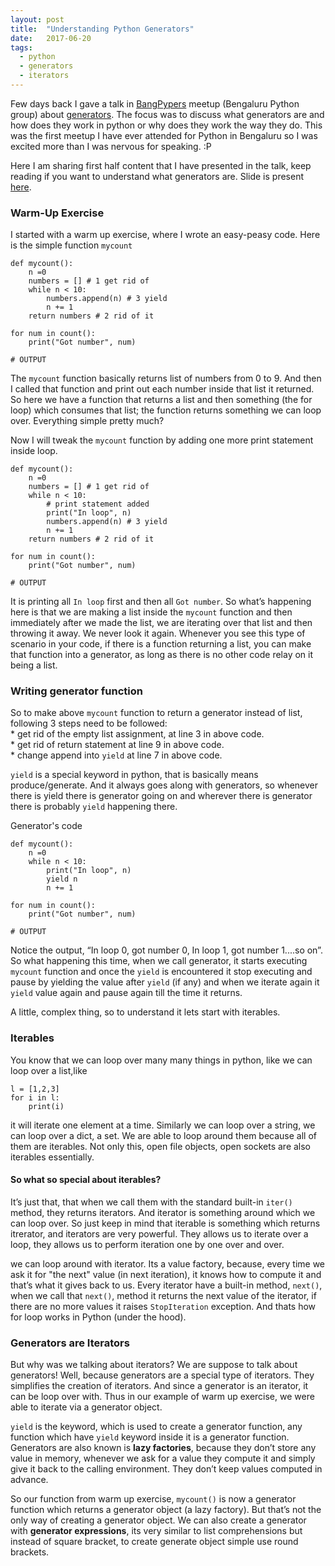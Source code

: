 ```yaml
---
layout: post
title:  "Understanding Python Generators"
date:   2017-06-20
tags:
  - python
  - generators
  - iterators
---
```


Few days back I gave a talk in [BangPypers][1] meetup (Bengaluru Python group) about [generators][2]. The focus was to discuss what generators are and how does they work in python or why does they work the way they do. This was the first meetup I have ever attended for Python in Bengaluru so I was excited more than I was nervous for speaking. :P

Here I am sharing first half content that I have presented in the talk, keep reading if you want to understand what generators are. Slide is present [here][3].

### Warm-Up Exercise
I started with a warm up exercise, where I wrote an easy-peasy code. Here is the simple function `mycount`

```
def mycount():
    n =0
    numbers = [] # 1 get rid of
    while n < 10:
        numbers.append(n) # 3 yield
        n += 1
    return numbers # 2 rid of it

for num in count():
    print("Got number", num)

# OUTPUT
```

The `mycount` function basically returns list of numbers from 0 to 9. And then I called that function and print out each number inside that list it returned. So here we have a function that returns a list and then something (the for loop) which consumes that list; the function returns something we can loop over. Everything simple pretty much?

Now I will tweak the `mycount` function by adding one more print statement inside loop.

```
def mycount():
    n =0
    numbers = [] # 1 get rid of
    while n < 10:
        # print statement added
        print("In loop", n)
        numbers.append(n) # 3 yield
        n += 1
    return numbers # 2 rid of it

for num in count():
    print("Got number", num)

# OUTPUT
```

It is printing all `In loop` first and then all `Got number`. So what’s happening here is that we are making a list inside the `mycount` function and then immediately after we made the list, we are iterating over that list and then throwing it away. We never look it again. Whenever you see this type of scenario in your code, if there is a function returning a list, you can make that function into a generator, as long as there is no other code relay on it being a list.

### Writing generator function

So to make above `mycount` function to return a generator instead of list, following 3 steps need to be followed:  
    * get rid of the empty list assignment, at line 3 in above code.  
    * get rid of return statement at line 9 in above code.  
    * change append  into `yield` at line 7 in above code.  

`yield` is a special keyword in python, that is basically means produce/generate. And it always goes along with generators, so whenever there is yield there is generator going on and wherever there is generator there is probably `yield` happening there.

Generator's code

```
def mycount():
    n =0
    while n < 10:
        print("In loop", n)
        yield n
        n += 1

for num in count():
    print("Got number", num)

# OUTPUT
```

Notice the output, “In loop 0, got number 0, In loop 1, got number 1....so on”. So what happening this time, when we call generator, it starts executing `mycount` function and once the `yield` is encountered it stop executing and pause by yielding the value after `yield` (if any) and when we iterate again it `yield` value again and pause again till the time it returns.

A little, complex thing, so to understand it lets start with iterables.

### Iterables

You know that we can loop over many many things in python, like we can loop over a list,like  
```
l = [1,2,3]
for i in l:
    print(i)
```
it will iterate one element at a time. Similarly we can loop over a string, we can loop over a dict, a set. We are able to loop around them because all of them are iterables. Not only this, open file objects, open sockets are also iterables essentially. 

#### So what so special about iterables?  

It’s just that, that when we call them with the standard built-in `iter()` method, they returns iterators. And iterator is something around which we can loop over. So just keep in mind that iterable is something which returns itrerator, and iterators are very powerful. They allows us to iterate over a loop, they allows us to  perform  iteration one by one over and over.

we can loop around with iterator. Its a value factory, because, every time we ask it for "the next" value (in next iteration), it knows how to compute it and that’s what it gives back to us. Every iterator have a built-in method, `next()`, when we call that `next()`, method it returns the next value of the iterator, if there are no more values it raises `StopIteration` exception. And thats how for loop works in Python (under the hood).


### Generators are Iterators
But why was we talking about iterators? We are suppose to talk about generators! Well, because generators are a special type of iterators. They simplifies the creation of iterators.  And since a generator is an iterator, it can be loop over with. Thus in our example of warm up exercise,  we were able to iterate via a generator object.

`yield` is the keyword, which is used to create a generator function, any function which have `yield` keyword inside it is a generator function. Generators are also known is **lazy factories**, because they don’t store any value in memory, whenever we ask for a value they compute it and simply give it back to the calling environment. They don’t keep values computed in advance.

So our function from warm up exercise, `mycount()` is now a generator function which returns a generator object (a lazy factory). But that’s not the only way of creating a generator object. We can also create a generator with **generator expressions**, its very similar to list comprehensions but instead of square bracket, to create generate object simple use round brackets. 



[1]: https://www.meetup.com/BangPypers/
[2]: https://wiki.python.org/moin/Generators
[3]: https://docs.google.com/presentation/d/1fSA4ojdAARkD15hTzvc1S1E_qrouaogdo8PHhf_CMII/edit?usp=sharing